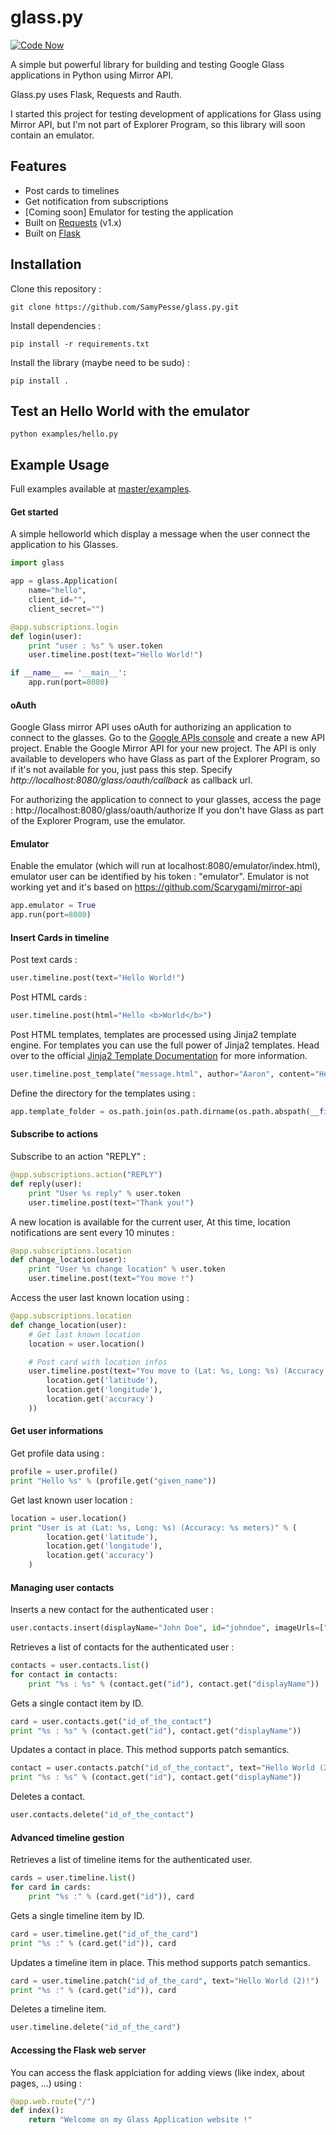 glass.py
========

[![Code Now](https://friendco.de/widgets/image/codenow?url=https%3A%2F%2Fgithub.com%2FSamyPesse%2Fglass.py.git)](https://friendco.de/widgets/url/codenow?url=https%3A%2F%2Fgithub.com%2FSamyPesse%2Fglass.py.git)

A simple but powerful library for building and testing Google Glass applications in Python using Mirror API.

Glass.py uses Flask, Requests and Rauth.

I started this project for testing development of applications for Glass using Mirror API, but I'm not part of Explorer Program, so this library will soon contain an emulator.


## Features

* Post cards to timelines
* Get notification from subscriptions
* [Coming soon] Emulator for testing the application
* Built on [Requests](https://github.com/kennethreitz/requests) (v1.x)
* Built on [Flask](http://flask.pocoo.org/)

## Installation

Clone this repository :

    git clone https://github.com/SamyPesse/glass.py.git

Install dependencies :

    pip install -r requirements.txt

Install the library (maybe need to be sudo) :

    pip install .

## Test an Hello World with the emulator

    python examples/hello.py

## Example Usage

Full examples available at [master/examples](https://github.com/SamyPesse/glass.py/tree/master/examples).

#### Get started

A simple helloworld which display a message when the user connect the application to his Glasses.

```python
import glass

app = glass.Application(
    name="hello",
    client_id="",
    client_secret="")

@app.subscriptions.login
def login(user):
    print "user : %s" % user.token
    user.timeline.post(text="Hello World!")

if __name__ == '__main__':
    app.run(port=8080)
```

#### oAuth

Google Glass mirror API uses oAuth for authorizing an application to connect to the glasses. Go to the [Google APIs console](https://code.google.com/apis/console/) and create a new API project. Enable the Google Mirror API for your new project. The API is only available to developers who have Glass as part of the Explorer Program, so if it's not available for you, just pass this step.
Specify *http://localhost:8080/glass/oauth/callback* as callback url.

For authorizing the application to connect to your glasses, access the page : http://localhost:8080/glass/oauth/authorize
If you don't have Glass as part of the Explorer Program, use the emulator.

#### Emulator

Enable the emulator (which will run at localhost:8080/emulator/index.html), emulator user can be identified by his token : "emulator".
Emulator is not working yet and it's based on https://github.com/Scarygami/mirror-api

```python
app.emulator = True
app.run(port=8080)
```

#### Insert Cards in timeline

Post text cards :

```python
user.timeline.post(text="Hello World!")
```

Post HTML cards :

```python
user.timeline.post(html="Hello <b>World</b>")
```

Post HTML templates, templates are processed using Jinja2 template engine.
For templates you can use the full power of Jinja2 templates. Head over to the official [Jinja2 Template Documentation](http://jinja.pocoo.org/2/documentation/templates) for more information.

```python
user.timeline.post_template("message.html", author="Aaron", content="Hey, How are you ?")
```

Define the directory for the templates using :

```python
app.template_folder = os.path.join(os.path.dirname(os.path.abspath(__file__)), 'templates')
```

#### Subscribe to actions

Subscribe to an action "REPLY" :

```python
@app.subscriptions.action("REPLY")
def reply(user):
    print "User %s reply" % user.token
    user.timeline.post(text="Thank you!")
```

A new location is available for the current user, At this time, location notifications are sent every 10 minutes :

```python
@app.subscriptions.location
def change_location(user):
    print "User %s change location" % user.token
    user.timeline.post(text="You move !")
```

Access the user last known location using :

```python
@app.subscriptions.location
def change_location(user):
    # Get last known location
    location = user.location()

    # Post card with location infos
    user.timeline.post(text="You move to (Lat: %s, Long: %s) (Accuracy: %s meters)" % (
        location.get('latitude'),
        location.get('longitude'),
        location.get('accuracy')
    ))
```

#### Get user informations

Get profile data using :

```python
profile = user.profile()
print "Hello %s" % (profile.get("given_name"))
```

Get last known user location :

```python
location = user.location()
print "User is at (Lat: %s, Long: %s) (Accuracy: %s meters)" % (
        location.get('latitude'),
        location.get('longitude'),
        location.get('accuracy')
    )
```

#### Managing user contacts

Inserts a new contact for the authenticated user :

```python
user.contacts.insert(displayName="John Doe", id="johndoe", imageUrls=["http://.....png"])
```

Retrieves a list of contacts for the authenticated user :

```python
contacts = user.contacts.list()
for contact in contacts:
    print "%s : %s" % (contact.get("id"), contact.get("displayName"))
```

Gets a single contact item by ID.

```python
card = user.contacts.get("id_of_the_contact")
print "%s : %s" % (contact.get("id"), contact.get("displayName"))
```

Updates a contact in place. This method supports patch semantics.

```python
contact = user.contacts.patch("id_of_the_contact", text="Hello World (2)!")
print "%s : %s" % (contact.get("id"), contact.get("displayName"))
```

Deletes a contact.

```python
user.contacts.delete("id_of_the_contact")
```

#### Advanced timeline gestion

Retrieves a list of timeline items for the authenticated user.

```python
cards = user.timeline.list()
for card in cards:
    print "%s :" % (card.get("id")), card
```

Gets a single timeline item by ID.

```python
card = user.timeline.get("id_of_the_card")
print "%s :" % (card.get("id")), card
```

Updates a timeline item in place. This method supports patch semantics.

```python
card = user.timeline.patch("id_of_the_card", text="Hello World (2)!")
print "%s :" % (card.get("id")), card
```

Deletes a timeline item.

```python
user.timeline.delete("id_of_the_card")
```

#### Accessing the Flask web server

You can access the flask applciation for adding views (like index, about pages, ...) using :

```python
@app.web.route("/")
def index():
    return "Welcome on my Glass Application website !"
```
